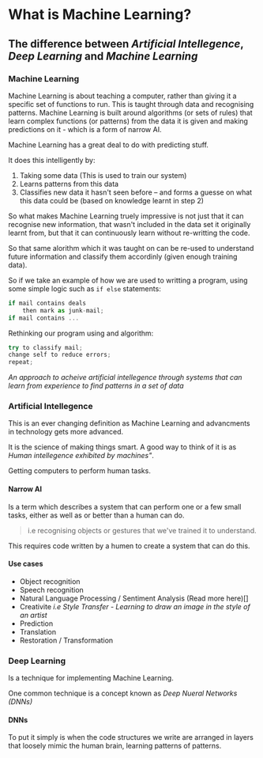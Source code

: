 # What is Machine Learning?

## The difference between *Artificial Intellegence*, *Deep Learning* and *Machine Learning*

### Machine Learning
Machine Learning is about teaching a computer, rather than giving it a specific set of functions to run. This is taught through data and recognising patterns. Machine Learning is built around algorithms (or sets of rules) that learn complex functions (or patterns) from the data it is given and making predictions on it - which is a form of narrow AI.

Machine Learning has a great deal to do with predicting stuff.

It does this intelligently by:
1. Taking some data (This is used to train our system)
2. Learns patterns from this data
3. Classifies new data it hasn't seen before – and forms a guesse on what this data could be (based on knowledge learnt in step 2)

So what makes Machine Learning truely impressive is not just that it can recognise new information, that wasn't included in the data set it originally learnt from, but that it can continuously learn without re-writting the code.

So that same alorithm which it was taught on can be re-used to understand future information and classify them accordinly (given enough training data).

So if we take an example of how we are used to writting a program, using some simple logic such as `if else` statements:
```js
if mail contains deals
    then mark as junk-mail;
if mail contains ...
```

Rethinking our program using and algorithm: <!-- TODO: add more details example -->
```js
try to classify mail;
change self to reduce errors;
repeat;
```

*An approach to acheive artificial intellegence through systems that can learn from experience to find patterns in a set of data*

### Artificial Intellegence

This is an ever changing definition as Machine Learning and advancments in technology gets more advanced.

It is the science of making things smart. A good way to think of it is as *Human intellegence exhibited by machines"*.

Getting computers to perform human tasks.

#### Narrow AI

Is a term which describes a system that can perform one or a few small tasks, either as well as or better than a human can do.

> i.e recognising objects or gestures that we've trained it to understand.

This requires code written by a humen to create a system that can do this.

#### Use cases

- Object recognition
- Speech recognition
- Natural Language Processing / Sentiment Analysis (Read more here)[] <!-- TODO: Research further -->
- Creativite *i.e Style Transfer - Learning to draw an image in the style of an artist*
- Prediction
- Translation
- Restoration / Transformation <!-- TODO: Research further -->

### Deep Learning

Is a technique for implementing Machine Learning.

One common technique is a concept known as *Deep Nueral Networks (DNNs)*

#### DNNs

To put it simply is when the code structures we write are arranged in layers that loosely mimic the human brain, learning patterns of patterns.

<!-- Add in diagram of history of AI, ML, DL -->
